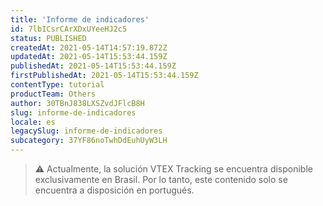 ```yaml
---
title: 'Informe de indicadores'
id: 7lbICsrCArXDxUYeeHJ2c5
status: PUBLISHED
createdAt: 2021-05-14T14:57:19.872Z
updatedAt: 2021-05-14T15:53:44.159Z
publishedAt: 2021-05-14T15:53:44.159Z
firstPublishedAt: 2021-05-14T15:53:44.159Z
contentType: tutorial
productTeam: Others
author: 30TBnJ838LXSZvdJFlcB8H
slug: informe-de-indicadores
locale: es
legacySlug: informe-de-indicadores
subcategory: 37YF86noTwhDdEuhUyW3LH
---
```


>⚠️ Actualmente, la solución VTEX Tracking se encuentra disponible exclusivamente en Brasil. Por lo tanto, este contenido solo se encuentra a disposición en portugués.
